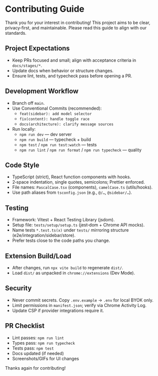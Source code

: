# Contributing Guide

Thank you for your interest in contributing! This project aims to be clear, privacy‑first, and maintainable. Please read this guide to align with our standards.

## Project Expectations

- Keep PRs focused and small; align with acceptance criteria in `docs/stages/*`.
- Update docs when behavior or structure changes.
- Ensure lint, tests, and typecheck pass before opening a PR.

## Development Workflow

- Branch off `main`.
- Use Conventional Commits (recommended):
  - `feat(sidebar): add model selector`
  - `fix(content): handle toggle race`
  - `docs(architecture): clarify message sources`
- Run locally:
  - `npm run dev` — dev server
  - `npm run build` — typecheck + build
  - `npm test` / `npm run test:watch` — tests
  - `npm run lint` / `npm run format` / `npm run typecheck` — quality

## Code Style

- TypeScript (strict), React function components with hooks.
- 2‑space indentation, single quotes, semicolons; Prettier enforced.
- File names: `PascalCase.tsx` (components), `camelCase.ts` (utils/hooks).
- Use path aliases from `tsconfig.json` (e.g., `@/…`, `@sidebar/…`).

## Testing

- Framework: Vitest + React Testing Library (jsdom).
- Setup file: `tests/setup/setup.ts` (jest‑dom + Chrome API mocks).
- Name tests `*.test.ts(x)` under `tests/` mirroring structure (e2e/integration/sidebar/store).
- Prefer tests close to the code paths you change.

## Extension Build/Load

- After changes, run `npx vite build` to regenerate `dist/`.
- Load `dist/` as unpacked in `chrome://extensions` (Dev Mode).

## Security

- Never commit secrets. Copy `.env.example` → `.env` for local BYOK only.
- Limit permissions in `manifest.json`; verify via Chrome Activity Log.
- Update CSP if provider integrations require it.

## PR Checklist

- Lint passes: `npm run lint`
- Types pass: `npm run typecheck`
- Tests pass: `npm test`
- Docs updated (if needed)
- Screenshots/GIFs for UI changes

Thanks again for contributing!
